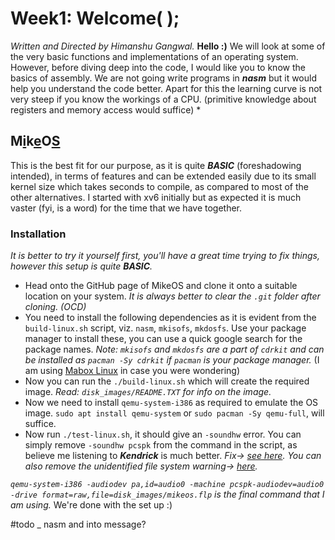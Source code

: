 # Week1: Welcome( );
*Written and Directed by Himanshu Gangwal.*
**Hello :)**
We will look at some of the very basic functions and implementations of an operating system.  However, before diving deep into the code, I would like you to know the basics of assembly. We are not going write programs in ***nasm*** but it would help you understand the code better. Apart for this the learning curve is not very steep if you know the workings of a CPU. (primitive knowledge about registers and memory access would suffice) * 

## M[i](https://github.com/mig-hub/mikeOS)k[e](https://github.com/mig-hub/mikeOS)O[S](https://github.com/mig-hub/mikeOS)
This is the best fit for our purpose, as it is quite ***BASIC*** (foreshadowing intended), in terms of features and can be extended easily due to its small kernel size which takes seconds to compile, as compared to most of the other alternatives. I started with xv6 initially but as expected it is much vaster (fyi, is a word) for the time that we have together.
### Installation
*It is better to try it yourself first, you'll have a great time trying to fix things, however this setup is quite ***BASIC***.*
 - Head onto the GitHub page of MikeOS and clone it onto a suitable location on your system. *It is always better to clear the `.git` folder after cloning. (OCD)*
 - You need to install the following dependencies as it is evident from the `build-linux.sh` script, viz. `nasm`, `mkisofs`, `mkdosfs`. Use your package manager to install these, you can use a quick google search for the package names. *Note: `mkisofs` and `mkdosfs` are a part of `cdrkit` and can be installed as `pacman -Sy cdrkit`  if `pacman` is your package manager.* (I am using [Mabox Linux](https://distrowatch.com/table.php?distribution=mabox) in case you were wondering)
 - Now you can run the `./build-linux.sh` which will create the required image.  *Read: `disk_images/README.TXT` for info on the image.*
 - Now we need to install `qemu-system-i386` as required to emulate the OS image. `sudo apt install qemu-system` or `sudo pacman -Sy qemu-full`, will suffice.
 - Now run `./test-linux.sh`, it should give an `-soundhw` error. You can simply remove `-soundhw pcspk` from the command in the script, as believe me listening to ***Kendrick*** is much better. *Fix-> [see here](https://www.reddit.com/r/qemu_kvm/comments/xte6kq/how_do_i_use_pcspk_now_that_soundhw_is_deprecated/). You can also remove the unidentified file system warning-> [here](https://unix.stackexchange.com/questions/276480/booting-a-raw-disk-image-in-qemu).*

 *`qemu-system-i386 -audiodev pa,id=audio0 -machine pcspk-audiodev=audio0 -drive format=raw,file=disk_images/mikeos.flp` is the final command that I am using.* We're done with the set up :)

#todo _ nasm and into message?
